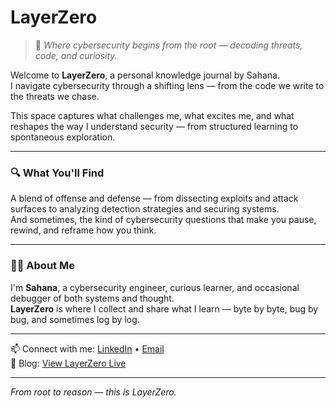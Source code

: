 # LayerZero

> 🧠 *Where cybersecurity begins from the root — decoding threats, code, and curiosity.*

Welcome to **LayerZero**, a personal knowledge journal by Sahana.  
I navigate cybersecurity through a shifting lens — from the code we write to the threats we chase.

This space captures what challenges me, what excites me, and what reshapes the way I understand security — from structured learning to spontaneous exploration.

---

### 🔍 What You'll Find

A blend of offense and defense — from dissecting exploits and attack surfaces to analyzing detection strategies and securing systems.  
And sometimes, the kind of cybersecurity questions that make you pause, rewind, and reframe how you think.

---

### 👩‍💻 About Me

I'm **Sahana**, a cybersecurity engineer, curious learner, and occasional debugger of both systems and thought.  
**LayerZero** is where I collect and share what I learn — byte by byte, bug by bug, and sometimes log by log.

---

📫 Connect with me: [LinkedIn](https://www.linkedin.com/in/sahananmurthy/) • [Email](mailto:sahanamurthy2010@gmail.com)  
🔗 Blog: [View LayerZero Live](https://sahana-n-murthy.github.io/LayerZero/)


---

*From root to reason — this is LayerZero.*

